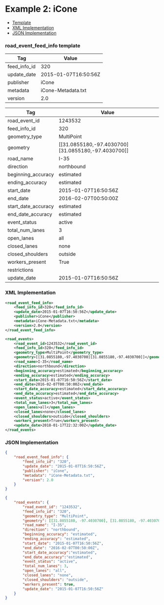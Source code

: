 # Example 2: iCone
- [Template](#road_event_feed_info-template)
- [XML Implementation](#xml-implementation)
- [JSON Implementation](#json-implementation)

### road_event_feed_info template
Tag | Value
--- | -----
feed_info_id | 320
update_date | 2015-01-07T16:50:56Z
publisher | iCone
metadata | iCone-Metadata.txt
version | 2.0

Tag | Value
--- | -----
road_event_id | 1243532
feed_info_id | 320
geometry_type | MultiPoint
geometry | [[31.0855180,-97.4030700][31.0855180,-97.4030700]]
road_name | I-35
direction | northbound
beginning_accuracy | estimated
ending_accuracy | estimated
start_date | 2015-01-07T16:50:56Z
end_date | 2016-02-07T00:50:00Z
start_date_accuracy | estimated
end_date_accuracy | estimated
event_status | active
total_num_lanes | 3
open_lanes | all
closed_lanes | none
closed_shoulders | outside
workers_present | True
restrictions | 
update_date | 2015-01-07T16:50:56Z

### XML Implementation
```xml
<road_event_feed_info>
	<feed_info_id>320</feed_info_id>
	<update_date>2015-01-07T16:50:56Z</update_date>
	<publisher>iCone</publisher>
	<metadata>iCone-Metadata.txt</metadata>
	<version>2.0</version>
</road_event_feed_info>
```

```xml
<road_events>
	<road_event_id>1243532</road_event_id>
	<feed_info_id>320</feed_info_id>
	<geometry_type>MultiPoint</geometry_type>
	<geometry>[[31.0855180,-97.4030700][31.0855180,-97.4030700]]</geometry>
	<road_name>I-35</road_name>
	<direction>northbound</direction>
	<beginning_accuracy>estimated</beginning_accuracy>
	<ending_accuracy>estimated</ending_accuracy>
	<start_date>2015-01-07T16:50:56Z</start_date>
	<end_date>2016-02-07T00:50:00Z</end_date>
	<start_date_accuracy>estimated</start_date_accuracy>
	<end_date_accuracy>estimated</end_date_accuracy>
	<event_status>active</event_status>
	<total_num_lanes>3</total_num_lanes>
	<open_lanes>all</open_lanes>
	<closed_lanes>none</closed_lanes>
	<closed_shoulders>outside</closed_shoulders>
	<workers_present>True</workers_present>
	<update_date>2018-01-17T22:32:00Z</update_date>
</road_events>
```

### JSON Implementation
```json
{
	"road_event_feed_info": {
		"feed_info_id": "320",
		"update_date": "2015-01-07T16:50:56Z",
		"publisher": "iCone",
		"metadata": "iCone-Metadata.txt",
		"version": 2.0
	}
}
```

```json
{
	"road_events": {
		"road_event_id": "1243532",
		"feed_info_id": "320",
		"geometry_type": "MultiPoint",
		"geometry": [[31.0855180, -97.4030700], [31.0855180, -97.4030700]],
		"road_name": "I-35",
		"direction": "northbound",
		"beginning_accuracy": "estimated",
		"ending_accuracy": "estimated",
		"start_date": "2015-01-07T16:50:56Z",
		"end_date": "2016-02-07T00:50:00Z",
		"start_date_accuracy":"estimated",
		"end_date_accuracy":"estimated",
		"event_status": "active",
		"total_num_lanes": 3,
		"open_lanes": "all",
		"closed_lanes": "none",
		"closed_shoulders": "outside",
		"workers_present": true,
		"update_date": "2015-01-07T16:50:56Z"
	}
}
```
